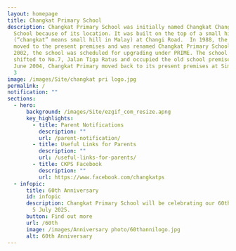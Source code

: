 ```yaml
---
layout: homepage
title: Changkat Primary School
description: Changkat Primary School was initially named Changkat Changi Primary
  School because of its location. It was built on the top of a small hill
  (“changkat” means small hill in Malay) at Changi Road.  In 1988, the school
  moved to the present premises and was renamed Changkat Primary School. In
  2002, the school was scheduled for upgrading under PRIME. The school thus
  shifted to No.7, Jalan Tiga Ratus and occupied the old school premises. In
  June 2004, Changkat Primary moved back to its present premises at Simei Street
  3
image: /images/Site/changkat pri logo.jpg
permalink: /
notification: ""
sections:
  - hero:
      background: /images/Site/ezgif_com_resize.apng
      key_highlights:
        - title: Parent Notifications
          description: ""
          url: /parent-notification/
        - title: Useful Links for Parents
          description: ""
          url: /useful-links-for-parents/
        - title: CKPS Facebook
          description: ""
          url: https://www.facebook.com/changkatps
  - infopic:
      title: 60th Anniversary
      id: infopic
      description: Changkat Primary School will be celebrating our 60th Anniversary on
        5 July 2025.
      button: Find out more
      url: /60th
      image: /images/Anniversary photo/60thannilogo.jpg
      alt: 60th Anniversary
---
```

